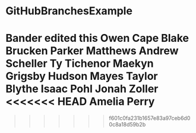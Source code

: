 # GitHubBranchesExample
Bander edited this
Owen Cape
Blake Brucken
Parker Matthews
Andrew Scheller
Ty Tichenor 
Maekyn Grigsby 
Hudson Mayes
Taylor Blythe
Isaac Pohl
Jonah Zoller
<<<<<<< HEAD
Amelia Perry
=======
>>>>>>> f601c0fa231b1657e83a97ceb6d00c8a18d59b2b
